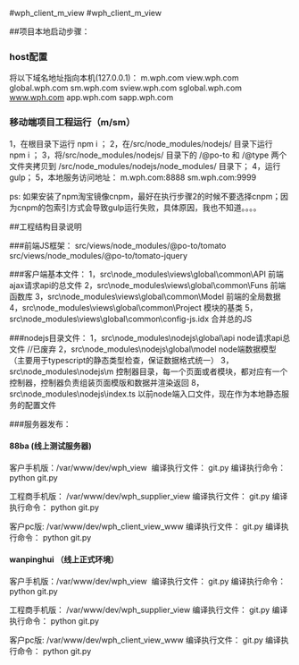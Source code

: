 #wph_client_m_view
#wph_client_m_view

##项目本地启动步骤：

### host配置
将以下域名地址指向本机(127.0.0.1)：
m.wph.com
view.wph.com
global.wph.com
sm.wph.com
sview.wph.com
sglobal.wph.com
www.wph.com
app.wph.com
sapp.wph.com

### 移动端项目工程运行（m/sm）
1，在根目录下运行 npm i ；
2，在/src/node_modules/nodejs/ 目录下运行 npm i ；
3，将/src/node_modules/nodejs/ 目录下的 /@po-to 和 /@type 两个文件夹拷贝到 /src/node_modules/nodejs/node_modules/ 目录下；
4，运行 gulp； 
5，本地服务访问地址： m.wph.com:8888   sm.wph.com:9999

ps: 如果安装了npm淘宝镜像cnpm，最好在执行步骤2的时候不要选择cnpm；因为cnpm的包索引方式会导致gulp运行失败，具体原因，我也不知道。。。。




##工程结构目录说明

###前端JS框架：
src/views/node_modules/@po-to/tomato
src/views/node_modules/@po-to/tomato-jquery

###客户端基本文件：
1，src\node_modules\views\global\common\API 前端ajax请求api的总文件
2，src\node_modules\views\global\common\Funs 前端函数库
3，src\node_modules\views\global\common\Model 前端的全局数据
4，src\node_modules\views\global\common\Project 模块的基类
5，src\node_modules\views\global\common\config-js.idx 合并总的JS

###nodejs目录文件：
1，src\node_modules\nodejs\global\api        node请求api总文件   //已废弃
2，src\node_modules\nodejs\global\model      node端数据模型  （主要用于typescript的静态类型检查，保证数据格式统一） 
3，src\node_modules\nodejs\m                 控制器目录，每一个页面或者模块，都对应有一个控制器，控制器负责组装页面模版和数据并渲染返回
8，src\node_modules\nodejs\index.ts          以前node端入口文件，现在作为本地静态服务的配置文件


###服务器发布：

#### 88ba (线上测试服务器)
客户手机版：/var/www/dev/wph_view 
编译执行文件： git.py
编译执行命令： python git.py

工程商手机版： /var/www/dev/wph_supplier_view
编译执行文件： git.py
编译执行命令： python git.py

客户pc版: /var/www/dev/wph_client_view_www
编译执行文件： git.py
编译执行命令： python git.py

#### wanpinghui （线上正式环境）
客户手机版：/var/www/dev/wph_view 
编译执行文件： git.py
编译执行命令： python git.py

工程商手机版： /var/www/dev/wph_supplier_view
编译执行文件： git.py
编译执行命令： python git.py

客户pc版: /var/www/dev/wph_client_view_www
编译执行文件： git.py
编译执行命令： python git.py
